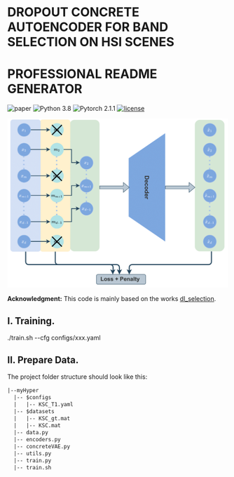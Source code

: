 # DROPOUT CONCRETE AUTOENCODER FOR BAND SELECTION ON HSI SCENES
# PROFESSIONAL  README GENERATOR
![paper](https://ieeexplore.ieee.org/abstract/document/10976710)
![Python 3.8](https://img.shields.io/badge/python-3.8.16-green.svg)
![Pytorch 2.1.1](https://img.shields.io/badge/Pytorch-2.1.1-blue.svg)
[![license](https://img.shields.io/badge/License-MIT-brightgreen.svg)](https://choosealicense.com/licenses/mit/)

![Network](assets/schema_hyper_img.png)

**Acknowledgment:** This code is mainly based on the works [dl_selection](https://github.com/iancovert/dl-selection.git). 


## I. Training.
./train.sh --cfg configs/xxx.yaml

## II. Prepare Data.
The project folder structure should look like this:
```commandlines
|--myHyper
  |-- $configs
  |   |-- KSC_T1.yaml
  |-- $datasets
  |   |-- KSC_gt.mat
  |   |-- KSC.mat
  |-- data.py
  |-- encoders.py
  |-- concreteVAE.py
  |-- utils.py
  |-- train.py
  |-- train.sh   




